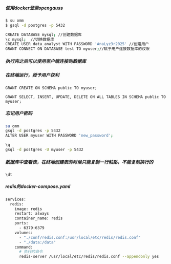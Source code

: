 ##### 使用docker登录opengauss

```bash
$ su omm
$ gsql -d postgres -p 5432

CREATE DATABASE mysql; //创建数据库
\c mysql;  //切换数据库
CREATE USER data_analyst WITH PASSWORD 'AnaLyz3r2025' //创建用户
GRANT CONNECT ON DATABASE test TO myuser;//赋予用户连接数据库的权限
```

##### 执行完之后可以使用客户端连接到数据库

##### 在终端运行，授予用户权利

```shell
GRANT CREATE ON SCHEMA public TO myuser;

GRANT SELECT, INSERT, UPDATE, DELETE ON ALL TABLES IN SCHEMA public TO myuser;
```

##### 忘记用户密码

```bash
su omm
gsql -d postgres -p 5432
ALTER USER myuser WITH PASSWORD 'new_password';

\q
gsql -d postgres -U myuser -p 5432
```

##### 数据库中查看表，在终端创建表的时候只能复制一行粘贴，不能复制换行的

```
\dt
```

##### redis的docker-compose.yaml

```bash
services:
  redis:
    image: redis
    restart: always
    container_name: redis
    ports:
      - 6379:6379
    volumes:
      - "./conf/redis.conf:/usr/local/etc/redis/redis.conf"
      - "./data:/data"
    command:
      # 执行的命令
      redis-server /usr/local/etc/redis/redis.conf --appendonly yes 
```




